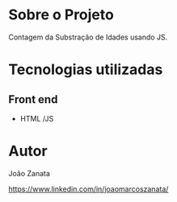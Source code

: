 


# Sobre o Projeto

Contagem da Substração de Idades usando JS.

# Tecnologias utilizadas
## Front end
- HTML /JS

# Autor

João Zanata

https://www.linkedin.com/in/joaomarcoszanata/
